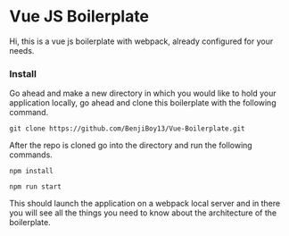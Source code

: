 # Vue JS Boilerplate 

Hi, this is a vue js boilerplate with webpack, 
already configured for your needs.

### Install 

Go ahead and make a new directory in which you would like
to hold your application locally, go ahead and 
clone this boilerplate with the following command.

`git clone https://github.com/BenjiBoy13/Vue-Boilerplate.git`

After the repo is cloned go into the directory
and run the following commands.

`npm install`

`npm run start`

This should launch the application on a webpack local server
and in there you will see all the things you need to know
about the architecture of the boilerplate.